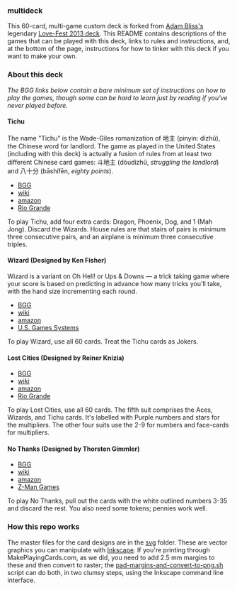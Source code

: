 ### multideck

This 60-card, multi-game custom deck is forked from [Adam Bliss's](https://github.com/abliss/multideck) legendary [Love-Fest 2013 deck](http://love-fest.info/cards). This README contains descriptions of the games that can be played with this deck, links to rules and instructions, and, at the bottom of the page, instructions for how to tinker with this deck if you want to make your own.

### About this deck

*The BGG links below contain a bare minimum set of instructions on how to play the games, though some can be hard to learn just by reading if you've never played before.*

#### Tichu

The name "Tichu" is the Wade-Giles romanization of 地主 (pinyin: dìzhǔ), the Chinese word for landlord. The game as played in the United States (including with this deck) is actually a fusion of rules from at least two different Chinese card games: 斗地主 (dòudìzhǔ, *struggling the landlord*) and 八十分 (bāshífēn, *eighty points*).

+ [BGG](http://www.boardgamegeek.com/boardgame/215/tichu)
+ [wiki](http://en.wikipedia.org/wiki/Tichu)
+ [amazon](http://www.amazon.com/Rio-Grande-Games-328RGG-Tichu/dp/B001C8CO26/)
+ [Rio Grande](http://riograndegames.com/Game/190-Tichu)

To play Tichu, add four extra cards: Dragon, Phoenix, Dog, and 1 (Mah Jong). Discard the Wizards. House rules are that stairs of pairs is minimum three consecutive pairs, and an airplane is minimum three consecutive triples.

#### Wizard (Designed by Ken Fisher)

Wizard is a variant on Oh Hell! or Ups & Downs &mdash; a trick taking game where your score is based on predicting in advance how many tricks you'll take, with the hand size incrementing each round.

+ <a href="http://www.boardgamegeek.com/boardgame/1465/wizard">BGG</a>
+ <a href="http://en.wikipedia.org/wiki/Wizard_(card_game)">wiki</a>
+ <a href="http://www.amazon.com/Wizard-Card-Game-Ken-Fisher/dp/1572812478">amazon</a>
+ <a href="http://www.usgamesinc.com/Original-Wizard-R-Card-Game/">U.S. Games Systems</a>

To play Wizard, use all 60 cards. Treat the Tichu cards as Jokers.

#### Lost Cities (Designed by Reiner Knizia)

+ <a href="http://boardgamegeek.com/boardgame/50/lost-cities">BGG</a>
+ <a href="http://en.wikipedia.org/wiki/Lost_Cities">wiki</a>
+ <a href="http://www.amazon.com/Rio-Grande-Games-124-Cities/dp/B00005UNAV/">amazon</a>
+ <a href="http://riograndegames.com/Game/126-Lost-Cities">Rio Grande</a>

To play Lost Cities, use all 60 cards. The fifth suit comprises the Aces, Wizards, and Tichu cards. It's labelled with Purple numbers and stars for the multipliers. The other four suits use the 2-9 for numbers and face-cards for multipliers.

#### No Thanks (Designed by Thorsten Gimmler)

+ <a href="http://boardgamegeek.com/boardgame/12942/no-thanks">BGG</a>
+ <a href="http://en.wikipedia.org/wiki/No_Thanks!_(game)">wiki</a>
+ <a href="http://www.amazon.com/Z-Man-Games-ZMG-4031-Thanks/dp/B000TQ4UU6">amazon</a>
+ <a href="http://zmangames.com/product-details.php?id=1205">Z-Man Games</a>

To play No Thanks, pull out the cards with the white outlined numbers 3-35 and discard the rest. You also need some tokens; pennies work well.

### How this repo works

The master files for the card designs are in the [svg](/svg/) folder. These are vector graphics you can manipulate with [Inkscape](https://inkscape.org/en/). If you're printing through MakePlayingCards.com, as we did, you need to add 2.5 mm margins to these and then convert to raster; the [pad-margins-and-convert-to-png.sh](/src/pad-margins-and-convert-to-png.sh) script can do both, in two clumsy steps, using the Inkscape command line interface.


